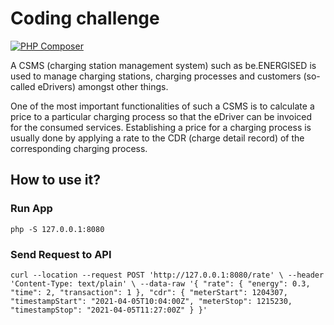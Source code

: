 # Coding challenge

[![PHP Composer](https://github.com/mhsenpc/energised/actions/workflows/php.yml/badge.svg)](https://github.com/mhsenpc/energised/actions/workflows/php.yml)

A CSMS (charging station management system) such as be.ENERGISED is used to manage charging stations, charging
processes and customers (so-called eDrivers) amongst other things.

One of the most important functionalities of such a CSMS is to calculate a price to a particular charging process so that
the eDriver can be invoiced for the consumed services. Establishing a price for a charging process is usually done by
applying a rate to the CDR (charge detail record) of the corresponding charging process.

## How to use it?
### Run App
`php -S 127.0.0.1:8080`

### Send Request to API
`curl --location --request POST 'http://127.0.0.1:8080/rate' \
--header 'Content-Type: text/plain' \
--data-raw '{
"rate": { "energy": 0.3, "time": 2, "transaction": 1 },
"cdr": { "meterStart": 1204307, "timestampStart": "2021-04-05T10:04:00Z", "meterStop": 1215230, "timestampStop":
"2021-04-05T11:27:00Z" }
}'`
